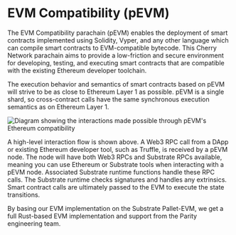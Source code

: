 # EVM Compatibility (pEVM)

The EVM Compatibility parachain (pEVM) enables the deployment of smart contracts implemented using Solidity, Vyper, and any other language which can compile smart contracts to EVM-compatible bytecode. This Cherry Network parachain aims to provide a low-friction and secure environment for developing, testing, and executing smart contracts that are compatible with the existing Ethereum developer toolchain.

The execution behavior and semantics of smart contracts based on pEVM will strive to be as close to Ethereum Layer 1 as possible. pEVM is a single shard, so cross-contract calls have the same synchronous execution semantics as on Ethereum Layer 1.

![Diagram showing the interactions made possible through pEVM's Ethereum compatibility](https://docs.moonbeam.network/images/learn/platform/technology-diagram.png)

A high-level interaction flow is shown above. A Web3 RPC call from a DApp or existing Ethereum developer tool, such as Truffle, is received by a pEVM node. The node will have both Web3 RPCs and Substrate RPCs available, meaning you can use Ethereum or Substrate tools when interacting with a pEVM node. Associated Substrate runtime functions handle these RPC calls. The Substrate runtime checks signatures and handles any extrinsics. Smart contract calls are ultimately passed to the EVM to execute the state transitions.

By basing our EVM implementation on the Substrate Pallet-EVM, we get a full Rust-based EVM implementation and support from the Parity engineering team.
